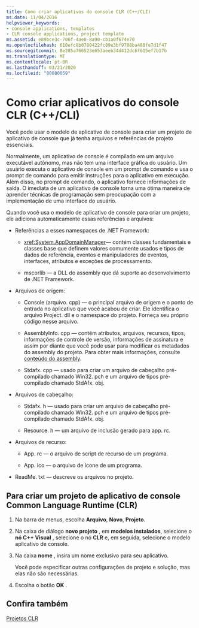 ```yaml
---
title: Como criar aplicativos do console CLR (C++/CLI)
ms.date: 11/04/2016
helpviewer_keywords:
- console applications, templates
- CLR console applications, project template
ms.assetid: e89bce3c-706f-4ae0-8a90-cb1a0f674e70
ms.openlocfilehash: 610efc8b0780422fc89e3bf9708ba488fe7d1f47
ms.sourcegitcommit: 8e285a766523e653aeeb34d412dc6f615ef7b17b
ms.translationtype: MT
ms.contentlocale: pt-BR
ms.lasthandoff: 03/21/2020
ms.locfileid: "80080059"
---
```

# <a name="how-to-create-clr-console-applications-ccli"></a>Como criar aplicativos do console CLR (C++/CLI)

Você pode usar o modelo de aplicativo de console para criar um projeto de aplicativo de console que já tenha arquivos e referências de projeto essenciais.

Normalmente, um aplicativo de console é compilado em um arquivo executável autônomo, mas não tem uma interface gráfica do usuário. Um usuário executa o aplicativo de console em um prompt de comando e usa o prompt de comando para emitir instruções para o aplicativo em execução. Além disso, no prompt de comando, o aplicativo fornece informações de saída. O imediata de um aplicativo de console torna uma ótima maneira de aprender técnicas de programação sem preocupação com a implementação de uma interface do usuário.

Quando você usa o modelo de aplicativo de console para criar um projeto, ele adiciona automaticamente essas referências e arquivos:

- Referências a esses namespaces de .NET Framework:

   - <xref:System.AppDomainManager>— contém classes fundamentais e classes base que definem valores comumente usados e tipos de dados de referência, eventos e manipuladores de eventos, interfaces, atributos e exceções de processamento.

   - mscorlib — a DLL do assembly que dá suporte ao desenvolvimento de .NET Framework.

- Arquivos de origem:

   - Console (arquivo. cpp) — o principal arquivo de origem e o ponto de entrada no aplicativo que você acabou de criar. Ele identifica o arquivo Project. dll e o namespace do projeto. Forneça seu próprio código nesse arquivo.

   - AssemblyInfo. cpp — contém atributos, arquivos, recursos, tipos, informações de controle de versão, informações de assinatura e assim por diante que você pode usar para modificar os metadados do assembly do projeto. Para obter mais informações, consulte [conteúdo do assembly](/dotnet/framework/app-domains/assembly-contents).

   - Stdafx. cpp — usado para criar um arquivo de cabeçalho pré-compilado chamado Win32. pch e um arquivo de tipos pré-compilado chamado StdAfx. obj.

- Arquivos de cabeçalho:

   - Stdafx. h — usado para criar um arquivo de cabeçalho pré-compilado chamado Win32. pch e um arquivo de tipos pré-compilado chamado StdAfx. obj.

   - Resource. h — um arquivo de inclusão gerado para app. rc.

- Arquivos de recurso:

   - App. rc — o arquivo de script de recurso de um programa.

   - App. ico — o arquivo de ícone de um programa.

- ReadMe. txt — descreve os arquivos no projeto.

## <a name="to-create-a-common-language-runtime-clr-console-app-project"></a>Para criar um projeto de aplicativo de console Common Language Runtime (CLR)

1. Na barra de menus, escolha **Arquivo**, **Novo**, **Projeto**.

1. Na caixa de diálogo **novo projeto** , em **modelos instalados**, selecione o **nó C++ Visual** , selecione o nó **CLR** e, em seguida, selecione o modelo aplicativo de console.

1. Na caixa **nome** , insira um nome exclusivo para seu aplicativo.

   Você pode especificar outras configurações de projeto e solução, mas elas não são necessárias.

1. Escolha o botão **OK** .

## <a name="see-also"></a>Confira também

[Projetos CLR](../build/reference/files-created-for-clr-projects.md)
